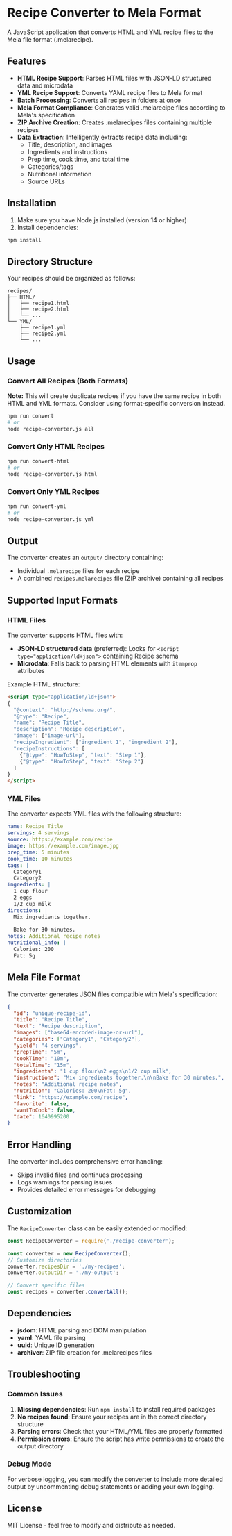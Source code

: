 # Recipe Converter to Mela Format

A JavaScript application that converts HTML and YML recipe files to the Mela file format (.melarecipe).

## Features

- **HTML Recipe Support**: Parses HTML files with JSON-LD structured data and microdata
- **YML Recipe Support**: Converts YAML recipe files to Mela format
- **Batch Processing**: Converts all recipes in folders at once
- **Mela Format Compliance**: Generates valid .melarecipe files according to Mela's specification
- **ZIP Archive Creation**: Creates .melarecipes files containing multiple recipes
- **Data Extraction**: Intelligently extracts recipe data including:
  - Title, description, and images
  - Ingredients and instructions
  - Prep time, cook time, and total time
  - Categories/tags
  - Nutritional information
  - Source URLs

## Installation

1. Make sure you have Node.js installed (version 14 or higher)
2. Install dependencies:

```bash
npm install
```

## Directory Structure

Your recipes should be organized as follows:

```
recipes/
├── HTML/
│   ├── recipe1.html
│   ├── recipe2.html
│   └── ...
└── YML/
    ├── recipe1.yml
    ├── recipe2.yml
    └── ...
```

## Usage

### Convert All Recipes (Both Formats)

**Note:** This will create duplicate recipes if you have the same recipe in both HTML and YML formats. Consider using format-specific conversion instead.

```bash
npm run convert
# or
node recipe-converter.js all
```

### Convert Only HTML Recipes

```bash
npm run convert-html
# or
node recipe-converter.js html
```

### Convert Only YML Recipes

```bash
npm run convert-yml
# or
node recipe-converter.js yml
```

## Output

The converter creates an `output/` directory containing:

- Individual `.melarecipe` files for each recipe
- A combined `recipes.melarecipes` file (ZIP archive) containing all recipes

## Supported Input Formats

### HTML Files

The converter supports HTML files with:

- **JSON-LD structured data** (preferred): Looks for `<script type="application/ld+json">` containing Recipe schema
- **Microdata**: Falls back to parsing HTML elements with `itemprop` attributes

Example HTML structure:
```html
<script type="application/ld+json">
{
  "@context": "http://schema.org/",
  "@type": "Recipe",
  "name": "Recipe Title",
  "description": "Recipe description",
  "image": ["image-url"],
  "recipeIngredient": ["ingredient 1", "ingredient 2"],
  "recipeInstructions": [
    {"@type": "HowToStep", "text": "Step 1"},
    {"@type": "HowToStep", "text": "Step 2"}
  ]
}
</script>
```

### YML Files

The converter expects YML files with the following structure:

```yaml
name: Recipe Title
servings: 4 servings
source: https://example.com/recipe
image: https://example.com/image.jpg
prep_time: 5 minutes
cook_time: 10 minutes
tags: |
  Category1
  Category2
ingredients: |
  1 cup flour
  2 eggs
  1/2 cup milk
directions: |
  Mix ingredients together.
  
  Bake for 30 minutes.
notes: Additional recipe notes
nutritional_info: |
  Calories: 200
  Fat: 5g
```

## Mela File Format

The converter generates JSON files compatible with Mela's specification:

```json
{
  "id": "unique-recipe-id",
  "title": "Recipe Title",
  "text": "Recipe description",
  "images": ["base64-encoded-image-or-url"],
  "categories": ["Category1", "Category2"],
  "yield": "4 servings",
  "prepTime": "5m",
  "cookTime": "10m",
  "totalTime": "15m",
  "ingredients": "1 cup flour\n2 eggs\n1/2 cup milk",
  "instructions": "Mix ingredients together.\n\nBake for 30 minutes.",
  "notes": "Additional recipe notes",
  "nutrition": "Calories: 200\nFat: 5g",
  "link": "https://example.com/recipe",
  "favorite": false,
  "wantToCook": false,
  "date": 1640995200
}
```

## Error Handling

The converter includes comprehensive error handling:

- Skips invalid files and continues processing
- Logs warnings for parsing issues
- Provides detailed error messages for debugging

## Customization

The `RecipeConverter` class can be easily extended or modified:

```javascript
const RecipeConverter = require('./recipe-converter');

const converter = new RecipeConverter();
// Customize directories
converter.recipesDir = './my-recipes';
converter.outputDir = './my-output';

// Convert specific files
const recipes = converter.convertAll();
```

## Dependencies

- **jsdom**: HTML parsing and DOM manipulation
- **yaml**: YAML file parsing
- **uuid**: Unique ID generation
- **archiver**: ZIP file creation for .melarecipes files

## Troubleshooting

### Common Issues

1. **Missing dependencies**: Run `npm install` to install required packages
2. **No recipes found**: Ensure your recipes are in the correct directory structure
3. **Parsing errors**: Check that your HTML/YML files are properly formatted
4. **Permission errors**: Ensure the script has write permissions to create the output directory

### Debug Mode

For verbose logging, you can modify the converter to include more detailed output by uncommenting debug statements or adding your own logging.

## License

MIT License - feel free to modify and distribute as needed.

